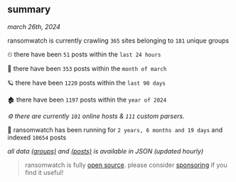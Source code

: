 
## summary
_march 26th, 2024_

ransomwatch is currently crawling `365` sites belonging to `181` unique groups

⏲ there have been `51` posts within the `last 24 hours`

🦈 there have been `353` posts within the `month of march`

🪐 there have been `1220` posts within the `last 90 days`

🏚 there have been `1197` posts within the `year of 2024`

_⚙️ there are currently `101` online hosts & `111` custom parsers._

🦕 ransomwatch has been running for `2 years, 6 months and 19 days` and indexed `10654` posts

_all data  [(groups)](http://ransomwhat.telemetry.ltd/groups) and [(posts)](http://ransomwhat.telemetry.ltd/posts) is available in JSON (updated hourly)_

> ransomwatch is fully [open source](https://github.com/joshhighet/ransomwatch#ransomwatch--). please consider [sponsoring](https://github.com/sponsors/joshhighet) if you find it useful!
